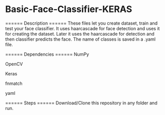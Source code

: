 # Basic-Face-Classifier-KERAS

====== Description ======
These files let you create dataset, train and test your face classifier. It uses haarcascade for face detection and uses it for creating the dataset. Later it uses the haarcascade for detection and then classifier predicts the face. The name of classes is saved in a .yaml file.

====== Dependencies ======
NumPy

OpenCV

Keras

fnmatch

yaml

====== Steps ======
Download/Clone this repository in any folder and run.

